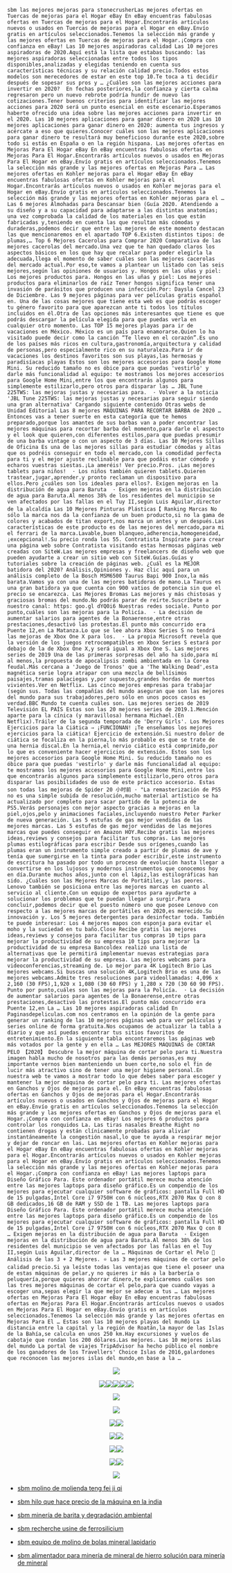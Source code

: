 
```
sbm las mejores mejoras para stonecrusherLas mejores ofertas en Tuercas de mejoras para el Hogar eBay En eBay encuentras fabulosas ofertas en Tuercas de mejoras para el Hogar.Encontrarás artículos nuevos o usados en Tuercas de mejoras para el Hogar en eBay.Envío gratis en artículos seleccionados.Tenemos la selección más grande y las mejores ofertas en Tuercas de mejoras para el Hogar.¡Compra con confianza en eBay! Las 10 mejores aspiradoras calidad Las 10 mejores aspiradoras de 2020.Aquí está la lista que estabas buscando: las mejores aspiradoras seleccionadas entre todos los tipos disponibles,analizadas y elegidas teniendo en cuenta sus características técnicas y su relación calidad precio.Todos estos modelos son merecedores de estar en este top 10.Te toca a ti decidir después de sopesar sus pros y … ¿Cuáles son las mejores acciones para invertir en 2020? ️ En fechas posteriores,la confianza y cierta calma regresaron pero un nuevo rebrote podría hundir de nuevo las cotizaciones.Tener buenos criterios para identificar las mejores acciones para 2020 será un punto esencial en este escenario.Esperamos haberte ofrecido una idea sobre las mejores acciones para invertir en el 2020. Las 10 mejores aplicaciones para ganar dinero en 2020 Las 10 mejores aplicaciones para ganar dinero en 2020: aumenta tus ingresos y acércate a eso que quieres.Conocer cuáles son las mejores aplicaciones para ganar dinero te resultará muy beneficioso durante este 2020,sobre todo si estás en España o en la región hispana. Las mejores ofertas en Mejoras Para El Hogar eBay En eBay encuentras fabulosas ofertas en Mejoras Para El Hogar.Encontrarás artículos nuevos o usados en Mejoras Para El Hogar en eBay.Envío gratis en artículos seleccionados.Tenemos la selección más grande y las mejores ofertas en Mejoras Para … Las mejores ofertas en Kohler mejoras para el Hogar eBay En eBay encuentras fabulosas ofertas en Kohler mejoras para el Hogar.Encontrarás artículos nuevos o usados en Kohler mejoras para el Hogar en eBay.Envío gratis en artículos seleccionados.Tenemos la selección más grande y las mejores ofertas en Kohler mejoras para el … Las 6 mejores Almohadas para Descansar bien (Guía 2020. Atendiendo a su diseño y a su capacidad para adaptarse a las distintas anatomías; una vez comprobada la calidad de los materiales en los que están fabricadas y,teniendo en cuenta las que resultan más cómodas y duraderas,podemos decir que entre las mejores de este momento destacan las que mencionaremos en el apartado TOP 6.Existen distintos tipos: de plumas,… Top 6 Mejores Cacerolas para Comprar 2020 Comparativa de las mejores cacerolas del mercado.Una vez que te han quedado claros los aspectos básicos en los que hay que recalar para poder elegirla la adecuada,llega el momento de saber cuáles son las mejores cacerolas del mercado actual.Por eso,te vamos a plantear un listado con las seis mejores,según las opiniones de usuarios y. Hongos en las uñas y piel: Los mejores productos para. Hongos en las uñas y piel: Los mejores productos para eliminarlos de raíz Tener hongos significa tener una invasión de parásitos que producen una infección.Por: Daysla Cancel 23 de Diciembre. Las 9 mejores páginas para ver películas gratis español en. Una de las cosas mejores que tiene esta web es que podrás escoger tu género favorito para que aparezcan ante ti todos los títulos incluidos en él.Otra de las opciones más interesantes que tiene es que podrás descargar la película elegida para que puedas verla en cualquier otro momento. Las TOP 15 mejores playas para ir de vacaciones en México. México es un país para enamorarse.Quien lo ha visitado puede decir como la canción “Te llevo en el corazón”.Es uno de los países más ricos en cultura,gastronomía,arquitectura y calidad de personas,pero especialmente rico en su naturaleza.Para ir de vacaciones los destinos favoritos son sus playas,las hermosas y paradisíacas playas Estos son los mejores accesorios para Google Home Mini. Su reducido tamaño no es óbice para que puedas 'vestirlo' y darle más funcionalidad al equipo: te mostramos los mejores accesorios para Google Home Mini,entre los que encontrarás algunos para simplemente estilizarlo,pero otros para disparar las … JBL Tune 225TWS: las mejoras justas y necesarias para.  · Volver a la noticia 'JBL Tune 225TWS: las mejoras justas y necesarias para seguir siendo una gran alternativa' Cargando siguiente contenido Otras webs de Unidad Editorial Las 8 mejores MÁQUINAS PARA RECORTAR BARBA de 2020 … Entonces vas a tener suerte en esta categoría que te hemos preparado,porque los amantes de sus barbas van a poder encontrar las mejores máquinas para recortar barba del momento,para darle el aspecto y el look que quieren,con diferentes estilos,para que puedas presumir de una barba vintage o con un aspecto de 3 días. Las 10 Mejores Sillas de Oficina Es una de las mejores sillas para estudiar cómodas y altas que os podréis conseguir en todo el mercado,con la comodidad perfecta para ti y el mejor ajuste reclinable para que podáis estar cómodo y echaros vuestras siestas.¡La ameréis! Ver precio.Pros. ¡Las mejores tablets para niños!  · Los niños también quieren tablets.Quieren trastear,jugar,aprender.y pronto reclaman un dispositivo para ellos.Pero ¿cuáles son los ideales para ellos?. Exigen mejoras en la distribución de agua para Baruta  · Exigen mejoras en la distribución de agua para Baruta.Al menos 38% de los residentes del municipio se ven afectados por las fallas en el Tuy II,según Luis Aguilar,director de la alcaldía Las 10 Mejores Pinturas Plásticas【 Ranking Marcas No sólo la marca nos da la confianza de un buen producto,si no la gama de colores y acabados de titan export,nos marca un antes y un después.Las características de este producto es de las mejores del mercado,para mi el ferrari de la marca.Lavable,buen blanqueo,adherencia,homogeneidad,¡excepcional!.Su precio ronda los 55. Contratista Inspírate para crear una página web sobre Contratista visitando estas hermosas páginas web creadas con SiteW.Las mejores empresas y freelancers de diseño web que pueden ayudarte a crear un sitio web con SiteW.Guías.Guías y tutoriales sobre la creación de páginas web. ¿Cuál es la MEJOR batidora del 2020? Análisis,Opiniones y. Haz clic aquí para un análisis completo de la Bosch MSM6500 Taurus Bapi 900 Inox,la más barata.Vamos ya con una de las mejores batidoras de mano.La Taurus es una gran batidora ya que cuenta con 900 vatios de potencia sin que el precio se encarezca. Las Mejores Bromas Las mejores y más chistosas y graciosas bromas del mundo.No podrás parar de reírte.Suscríbete a nuestro canal: https: goo.gl dYQ0i6 Nuestras redes sociale. Punto por punto,cuáles son las mejoras para la Policía.  · La decisión de aumentar salarios para agentes de la Bonaerense,entre otras prestaciones,desactivó las protestas.El punto más concurrido era Puente 12,en La Matanza.Lo que se lee ahora Xbox Series S no tendrá las mejoras de Xbox One X para los.  · La propia Microsoft revela que la versión de los juegos retrocompatibles en Xbox Series S estará por debajo de la de Xbox One X,y será igual a Xbox One S. Las mejores series de 2019 Una de las primeras sorpresas del año ha sido,para mí al menos,la propuesta de apocalipsis zombi ambientada en la Corea feudal.Más cercana a 'Juego de Tronos' que a 'The Walking Dead',esta magnética serie logra atrapar con una mezcla de bellísimos paisajes,tramas palaciegas y,por supuesto,grandes hordas de muertos vivientes.Ver en Netflix. Las cinco mejores empresas para trabajar (según sus. Todas las compañías del mundo aseguran que son las mejores del mundo para sus trabajadores,pero sólo en unos pocos casos es verdad.BBC Mundo te cuenta cuáles son. Las mejores series de 2019 Televisión EL PAÍS Estas son las 20 mejores series de 2019.1.Mención aparte para la cínica (y maravillosa) hermana Michael.(En Netflix).Tráiler de la segunda temporada de 'Derry Girls'. Los Mejores Ejercicios para la Ciática ⇒ ¡FUNCIONAN! ¡Te enseñamos los mejores ejercicios para la ciática! Ejercicio de extensión.Si nuestro dolor de ciática se focaliza en la pierna,lo más probable es que se trate de una hernia discal.En la hernia,el nervio ciático está comprimido,por lo que es conveniente hacer ejercicios de extensión. Estos son los mejores accesorios para Google Home Mini. Su reducido tamaño no es óbice para que puedas 'vestirlo' y darle más funcionalidad al equipo: te mostramos los mejores accesorios para Google Home Mini,entre los que encontrarás algunos para simplemente estilizarlo,pero otros para disparar las posibilidades de uso de este práctico accesorio. Estas son todas las mejoras de Spider 20 小时前 · "La remasterización de PS5 no es una simple subida de resolución,mucho material artístico se ha actualizado por completo para sacar partido de la potencia de PS5.Verás personajes con mejor aspecto gracias a mejoras en la piel,ojos,pelo y animaciones faciales,incluyendo nuestro Peter Parker de nueva generación. Las 5 estufas de gas mejor vendidas de las mejores marcas. Las 5 estufas de gas mejor vendidas de las mejores marcas que puedes conseguir en Amazon HOY.Recibe gratis las mejores ideas,reviews y consejos para facilitar tus compras. Las mejores plumas estilográficas para escribir Desde sus orígenes,cuando las plumas eran un instrumento simple creado a partir de plumas de ave y tenía que sumergirse en la tinta para poder escribir,este instrumento de escritura ha pasado por todo un proceso de evolución hasta llegar a convertirse en los lujosos y modernos instrumentos que conocemos hoy en día.Durante muchos años,junto con el lápiz,las estilográficas han sido. ¿Cuáles son las Mejores Marcas de Portátiles,y las peores. Lenovo también se posiciona entre las mejores marcas en cuanto al servicio al cliente.Con un equipo de expertos para ayudarte a solucionar los problemas que te puedan llegar a surgir.Para concluir,podemos decir que el puesto número uno que posee Lenovo con respecto a las mejores marcas de portátiles en 2020,es merecido.Su innovación y. Los 5 mejores detergentes para desinfectar toda. También te puede interesar: Los 4 mejores mapos con esponja para evitar el moho y la suciedad en tu baño.Close Recibe gratis las mejores ideas,reviews y consejos para facilitar tus compras 10 tips para mejorar la productividad de su empresa 10 tips para mejorar la productividad de su empresa Bancoldex realizó una lista de alternativas que le permitirá implementar nuevas estrategias para mejorar la productividad de su empresa. Las mejores webcams para videoconferencias,streaming de. Lo mejor para 4K Logitech Brio Las mejores webcams.Si buscas una solución 4K,Logitech Brio es una de las mejores webcams.Admite tres resoluciones para videollamadas: 4,096 x 2,160 (30 FPS),1,920 x 1,080 (30 60 FPS) y 1,280 x 720 (30 60 90 FPS). Punto por punto,cuáles son las mejoras para la Policía.  · La decisión de aumentar salarios para agentes de la Bonaerense,entre otras prestaciones,desactivó las protestas.El punto más concurrido era Puente 12,en La … Las 10 mejores aspiradoras calidad En Paginasdepeliculas.com nos centramos en la opinión de la gente para generar un ranking de las 10 mejores páginas web para ver películas y series online de forma gratuita.Nos ocupamos de actualizar la tabla a diario y que así puedas encontrar tus sitios favoritos de entretenimiento.En la siguiente tabla encontraremos las páginas web más votados por la gente y en ella … Las MEJORES MÁQUINAS de CORTAR PELO 【2020】 Descubre la mejor máquina de cortar pelo para ti.Nuestra imagen habla mucho de nosotros para las demás personas,es muy importante vernos bien manteniendo un buen corte,no solo el fin de lucir más atractivo sino de tener una mejor higiene personal.En nuestra web te vamos a mostrar todo lo que debes saber para escoger y mantener la mejor máquina de cortar pelo para ti. Las mejores ofertas en Ganchos y Ojos de mejoras para el. En eBay encuentras fabulosas ofertas en Ganchos y Ojos de mejoras para el Hogar.Encontrarás artículos nuevos o usados en Ganchos y Ojos de mejoras para el Hogar en eBay.Envío gratis en artículos seleccionados.Tenemos la selección más grande y las mejores ofertas en Ganchos y Ojos de mejoras para el Hogar.¡Compra con confianza en eBay! Los mejores 6 productos para controlar los ronquidos La. Las tiras nasales Breathe Right no contienen drogas y están clínicamente probadas para aliviar instantáneamente la congestión nasal,lo que te ayuda a respirar mejor y dejar de roncar en las. Las mejores ofertas en Kohler mejoras para el Hogar eBay En eBay encuentras fabulosas ofertas en Kohler mejoras para el Hogar.Encontrarás artículos nuevos o usados en Kohler mejoras para el Hogar en eBay.Envío gratis en artículos seleccionados.Tenemos la selección más grande y las mejores ofertas en Kohler mejoras para el Hogar.¡Compra con confianza en eBay! Las mejores laptops para Diseño Gráfico Para. Este ordenador portátil merece mucha atención entre las mejores laptops para diseño gráfico.Es un compendio de los mejores para ejecutar cualquier software de gráficos: pantalla Full HD de 15 pulgadas,Intel Core i7 9750H con 6 núcleos,RTX 2070 Max Q con 8 GB dedicados,16 GB de RAM y SSD de 1 TB. Las mejores laptops para Diseño Gráfico Para. Este ordenador portátil merece mucha atención entre las mejores laptops para diseño gráfico.Es un compendio de los mejores para ejecutar cualquier software de gráficos: pantalla Full HD de 15 pulgadas,Intel Core i7 9750H con 6 núcleos,RTX 2070 Max Q con 8 … Exigen mejoras en la distribución de agua para Baruta  · Exigen mejoras en la distribución de agua para Baruta.Al menos 38% de los residentes del municipio se ven afectados por las fallas en el Tuy II,según Luis Aguilar,director de la … Máquinas de Cortar el Pelo 🥇 Análisis de las 3 + 2 Mejores. ⭐ Las 3 mejores máquinas de cortar pelo calidad precio.Si ya leíste todas las ventajas que tiene el poseer una de estas máquinas de pelar,y no quieres ir más a la barbería o peluquería,porque quieres ahorrar dinero,te explicaremos cuáles son las tres mejores máquinas de cortar el pelo,para que cuando vayas a escoger una,sepas elegir la que mejor se adecue a tus … Las mejores ofertas en Mejoras Para El Hogar eBay En eBay encuentras fabulosas ofertas en Mejoras Para El Hogar.Encontrarás artículos nuevos o usados en Mejoras Para El Hogar en eBay.Envío gratis en artículos seleccionados.Tenemos la selección más grande y las mejores ofertas en Mejoras Para El … Estas son las 10 mejores playas del mundo La distancia entre la capital y la región de Roatán,la mayor de las Islas de la Bahía,se calcula en unos 250 km.Hay excursiones y vuelos de cabotaje que rondan los 200 dólares.Las mejores. Las 10 mejores islas del mundo La portal de viajes TripAdvisor ha hecho público el nombre de los ganadores de los Travellers' Choice Islas de 2016,galardones que reconocen las mejores islas del mundo,en base a la … 
```

<div align="center">

<a href="https://es-crusher.shibang-china.com/github&k=sbm+las+mejores+mejoras+para+stonecrusher"><img src="https://static.shibang-china.com/es/crusher/logo.jpg"></a>

<a href="https://es-crusher.shibang-china.com/github&k=sbm+las+mejores+mejoras+para+stonecrusher"><img src="https://static.shibang-china.com/es/crusher/index.jpg"></a><a href="https://es-crusher.shibang-china.com/material.htmlgithub&k=sbm+las+mejores+mejoras+para+stonecrusher"><img src="https://static.shibang-china.com/es/crusher/material.jpg"></a><a href="https://es-crusher.shibang-china.com/application.htmlgithub&k=sbm+las+mejores+mejoras+para+stonecrusher"><img src="https://static.shibang-china.com/es/crusher/application.jpg"></a><a href="https://es-crusher.shibang-china.com/aboutus.htmlgithub&k=sbm+las+mejores+mejoras+para+stonecrusher"><img src="https://static.shibang-china.com/es/crusher/aboutus.jpg"></a><a href="https://es-crusher.shibang-china.com/contact.htmlgithub&k=sbm+las+mejores+mejoras+para+stonecrusher"><img src="https://static.shibang-china.com/es/crusher/contact.jpg"></a>

<a href="https://es-crusher.shibang-china.com/github&k=sbm+las+mejores+mejoras+para+stonecrusher"><img src="https://static.shibang-china.com/es/crusher/banner.jpg"></a>

<a href="https://swt.shibang-china.com/github&k=sbm+las+mejores+mejoras+para+stonecrusher"><img src="https://static.shibang-china.com/es/crusher/text.jpg"></a>

<a href="https://swt.shibang-china.com/github&k=sbm+las+mejores+mejoras+para+stonecrusher"><img src="https://static.shibang-china.com/es/crusher/chat.jpg"></a><a href="https://es-crusher.shibang-china.com/contact.htmlgithub&k=sbm+las+mejores+mejoras+para+stonecrusher"><img src="https://static.shibang-china.com/es/crusher/message.jpg"></a>

<a href="https://es-crusher.shibang-china.com/products/pe.htmlgithub&k=sbm+las+mejores+mejoras+para+stonecrusher"><img src="https://static.shibang-china.com/es/crusher/pe.jpg"></a><a href="https://es-crusher.shibang-china.com/products/pf.htmlgithub&k=sbm+las+mejores+mejoras+para+stonecrusher"><img src="https://static.shibang-china.com/es/crusher/pf.jpg"></a>

<a href="https://es-crusher.shibang-china.com/products/hpt.htmlgithub&k=sbm+las+mejores+mejoras+para+stonecrusher"><img src="https://static.shibang-china.com/es/crusher/hpt.jpg"></a><a href="https://es-crusher.shibang-china.com/products/vsi.htmlgithub&k=sbm+las+mejores+mejoras+para+stonecrusher"><img src="https://static.shibang-china.com/es/crusher/vsi.jpg"></a>

<a href="https://es-crusher.shibang-china.com/products/klv.htmlgithub&k=sbm+las+mejores+mejoras+para+stonecrusher"><img src="https://static.shibang-china.com/es/crusher/klv.jpg"></a><a href="https://es-crusher.shibang-china.com/products/portable.htmlgithub&k=sbm+las+mejores+mejoras+para+stonecrusher"><img src="https://static.shibang-china.com/es/crusher/portable.jpg"></a>

<a href="https://swt.shibang-china.com/github&k=sbm+las+mejores+mejoras+para+stonecrusher"><img src="https://static.shibang-china.com/es/crusher/case.jpg"></a>

</div>


* [sbm molino de molienda teng fei ji qi](sbm%20molino%20de%20molienda%20teng%20fei%20ji%20qi.md)

* [sbm hilo que hace precio de la máquina en la india](sbm%20hilo%20que%20hace%20precio%20de%20la%20m%C3%A1quina%20en%20la%20india.md)

* [sbm minería de barita y degradación ambiental](sbm%20miner%C3%ADa%20de%20barita%20y%20degradaci%C3%B3n%20ambiental.md)

* [sbm recherche usine de ferrosilicium](sbm%20recherche%20usine%20de%20ferrosilicium.md)

* [sbm equipo de molino de bolas mineral lapidario](sbm%20equipo%20de%20molino%20de%20bolas%20mineral%20lapidario.md)

* [sbm alimentador para minería de mineral de hierro solución para minería de mineral](sbm%20alimentador%20para%20miner%C3%ADa%20de%20mineral%20de%20hierro%20soluci%C3%B3n%20para%20miner%C3%ADa%20de%20mineral.md)